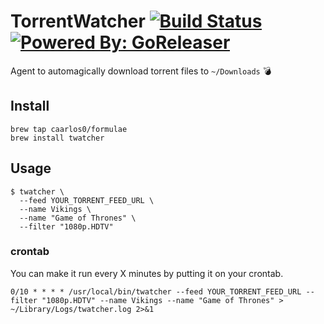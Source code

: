 # TorrentWatcher [![Build Status](https://travis-ci.org/caarlos0/twatcher.svg?branch=master)](https://travis-ci.org/caarlos0/twatcher) [![Powered By: GoReleaser](https://img.shields.io/badge/powered%20by-goreleaser-green.svg?style=flat-square)](https://github.com/goreleaser)

Agent to automagically download torrent files to `~/Downloads` :bomb:

## Install

```console
brew tap caarlos0/formulae
brew install twatcher
```

## Usage

```console
$ twatcher \
  --feed YOUR_TORRENT_FEED_URL \
  --name Vikings \
  --name "Game of Thrones" \
  --filter "1080p.HDTV"
```

### crontab

You can make it run every X minutes by putting it on your crontab.

```crontab
0/10 * * * * /usr/local/bin/twatcher --feed YOUR_TORRENT_FEED_URL --filter "1080p.HDTV" --name Vikings --name "Game of Thrones" > ~/Library/Logs/twatcher.log 2>&1
```
